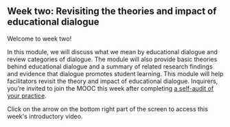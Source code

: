 ## Week two: Revisiting the theories and impact of educational dialogue


Welcome to week two!


In this module, we will discuss what we mean by educational dialogue and review categories of dialogue. The module will also provide basic theories behind educational dialogue and a summary of related research findings and evidence that dialogue promotes student learning. This module will help facilitators revisit the theory and impact of educational dialogue. Inquirers, you’re invited to join the MOOC this week after completing [a self-audit of your practice](https://forms.gle/yHmZD6UaA4wkwzJF7).

Click on the arrow on the bottom right part of the screen to access this week's introductory video.
